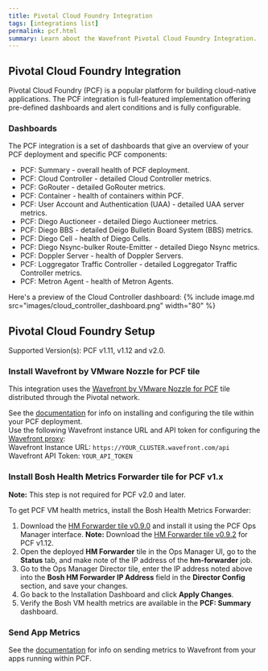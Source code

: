 ```yaml
---
title: Pivotal Cloud Foundry Integration
tags: [integrations list]
permalink: pcf.html
summary: Learn about the Wavefront Pivotal Cloud Foundry Integration.
---
```

## Pivotal Cloud Foundry Integration

Pivotal Cloud Foundry (PCF) is a popular platform for building cloud-native applications. The PCF integration is full-featured implementation offering pre-defined dashboards and alert conditions and is fully configurable.

### Dashboards

The PCF integration is a set of dashboards that give an overview of your PCF deployment and specific PCF components:

- PCF: Summary - overall health of PCF deployment.
- PCF: Cloud Controller - detailed Cloud Controller metrics.
- PCF: GoRouter - detailed GoRouter metrics.
- PCF: Container - health of containers within PCF.
- PCF: User Account and Authentication (UAA) - detailed UAA server metrics.
- PCF: Diego Auctioneer - detailed Diego Auctioneer metrics.
- PCF: Diego BBS - detailed Deigo Bulletin Board System (BBS) metrics.
- PCF: Diego Cell - health of Diego Cells.
- PCF: Diego Nsync-bulker Route-Emitter - detailed Diego Nsync metrics.
- PCF: Doppler Server - health of Doppler Servers.
- PCF: Loggregator Traffic Controller - detailed Loggregator Traffic Controller metrics.
- PCF: Metron Agent - health of Metron Agents.

Here's a preview of the Cloud Controller dashboard:
{% include image.md src="images/cloud_controller_dashboard.png" width="80" %}

## Pivotal Cloud Foundry Setup



Supported Version(s): PCF v1.11, v1.12 and v2.0.

### Install Wavefront by VMware Nozzle for PCF tile

This integration uses the [Wavefront by VMware Nozzle for PCF](https://network.pivotal.io/products/wavefront-nozzle)
tile distributed through the Pivotal network.

See the [documentation](http://docs.pivotal.io/partners/wavefront-nozzle/installing.html) for info on installing and configuring the tile within your PCF deployment.  
Use the following Wavefront instance URL and API token for configuring the [Wavefront proxy](http://docs.pivotal.io/partners/wavefront-nozzle/installing.html#install):   
Wavefront Instance URL: `https://YOUR_CLUSTER.wavefront.com/api`  
Wavefront API Token: `YOUR_API_TOKEN`

### Install Bosh Health Metrics Forwarder tile for PCF v1.x

**Note:** This step is not required for PCF v2.0 and later.

To get PCF VM health metrics, install the Bosh Health Metrics Forwarder:

1. Download the [HM Forwarder tile v0.9.0](https://s3-us-west-2.amazonaws.com/wavefront-cdn/pcf/bosh-hm-forwarder-0.9.0.pivotal) and install it using the PCF Ops Manager interface.
**Note:** Download the [HM Forwarder tile v0.9.2](https://s3-us-west-2.amazonaws.com/wavefront-cdn/pcf/bosh-hm-forwarder-0.9.2.pivotal) for PCF v1.12.
2. Open the deployed **HM Forwarder** tile in the Ops Manager UI, go to the **Status** tab, and make note of the IP address of the **hm-forwarder** job.
3. Go to the Ops Manager Director tile, enter the IP address noted above into the **Bosh HM Forwarder IP Address** field in the **Director Config** section, and save your changes.
4. Go back to the Installation Dashboard and click **Apply Changes**.
5. Verify the Bosh VM health metrics are available in the **PCF: Summary** dashboard.

### Send App Metrics

See the [documentation](http://docs.pivotal.io/partners/wavefront-nozzle/installing.html#marketplace)
for info on sending metrics to Wavefront from your apps running within PCF.

